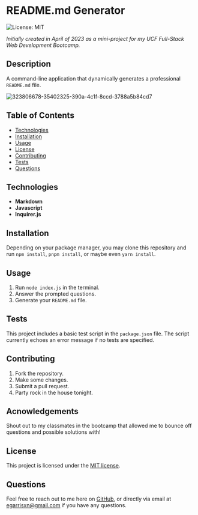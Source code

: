 # README.md Generator
![License: MIT](https://img.shields.io/badge/License-MIT-yellow.svg)

_Initially created in April of 2023 as a mini-project for my UCF Full-Stack Web Development Bootcamp._

## Description

A command-line application that dynamically generates a professional `README.md` file.

![323806678-35402325-390a-4c1f-8ccd-3788a5b84cd7](https://github.com/EGARRISXN/readme-generator/assets/126130230/63178ce7-98a6-4cbf-9e35-ff732205db97)

## Table of Contents

- [Technologies](#technologies)
- [Installation](#installation)
- [Usage](#usage)
- [License](#license)
- [Contributing](#contributing)
- [Tests](#tests)
- [Questions](#questions)

## Technologies

- **Markdown**
- **Javascript**
- **Inquirer.js**

## Installation

Depending on your package manager, you may clone this repository and run `npm install`, `pnpm install`, or maybe even `yarn install`.

## Usage

1. Run `node index.js` in the terminal.
2. Answer the prompted questions.
3. Generate your `README.md` file.

## Tests

This project includes a basic test script in the `package.json` file. The script currently echoes an error message if no tests are specified.

## Contributing

1. Fork the repository.
2. Make some changes.
3. Submit a pull request.
4. Party rock in the house tonight.

## Acnowledgements

Shout out to my classmates in the bootcamp that allowed me to bounce off questions and possible solutions with!

## License

This project is licensed under the [MIT license](https://opensource.org/licenses/MIT).

## Questions

Feel free to reach out to me here on [GitHub](https://github.com/EGARRISXN), or directly via email at egarrisxn@gmail.com if you have any questions.
